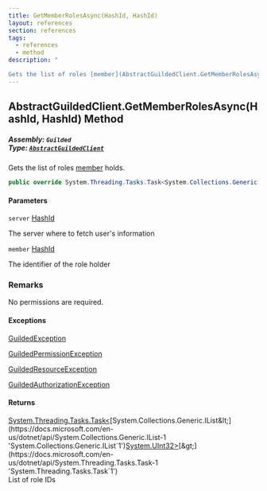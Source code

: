 ```yaml
---
title: GetMemberRolesAsync(HashId, HashId)
layout: references
section: references
tags:
  - references
  - method
description: "

Gets the list of roles [member](AbstractGuildedClient.GetMemberRolesAsync(HashId,HashId)#Guilded.AbstractGuildedClient.GetMemberRolesAsync(Guilded.Base.HashId,Guilded.Base.HashId).member 'Guilded.AbstractGuildedClient.GetMemberRolesAsync(Guilded.Base.HashId, Guilded.Base.HashId).member') holds."
---
```


## AbstractGuildedClient.GetMemberRolesAsync(HashId, HashId) Method
##### **Assembly:** `Guilded`<br/>**Type:** [`AbstractGuildedClient`](AbstractGuildedClient 'Guilded.AbstractGuildedClient')

Gets the list of roles [member](AbstractGuildedClient.GetMemberRolesAsync(HashId,HashId)#Guilded.AbstractGuildedClient.GetMemberRolesAsync(Guilded.Base.HashId,Guilded.Base.HashId).member 'Guilded.AbstractGuildedClient.GetMemberRolesAsync(Guilded.Base.HashId, Guilded.Base.HashId).member') holds.

```csharp
public override System.Threading.Tasks.Task<System.Collections.Generic.IList<uint>> GetMemberRolesAsync(Guilded.Base.HashId server, Guilded.Base.HashId member);
```
#### Parameters

<a name='Guilded.AbstractGuildedClient.GetMemberRolesAsync(Guilded.Base.HashId,Guilded.Base.HashId).server'></a>

`server` [HashId](HashId 'Guilded.Base.HashId')

The server where to fetch user's information

<a name='Guilded.AbstractGuildedClient.GetMemberRolesAsync(Guilded.Base.HashId,Guilded.Base.HashId).member'></a>

`member` [HashId](HashId 'Guilded.Base.HashId')

The identifier of the role holder

### Remarks
  
No permissions are required.

#### Exceptions

[GuildedException](GuildedException 'Guilded.Base.GuildedException')

[GuildedPermissionException](GuildedPermissionException 'Guilded.Base.GuildedPermissionException')

[GuildedResourceException](GuildedResourceException 'Guilded.Base.GuildedResourceException')

[GuildedAuthorizationException](GuildedAuthorizationException 'Guilded.Base.GuildedAuthorizationException')

#### Returns
[System.Threading.Tasks.Task&lt;](https://docs.microsoft.com/en-us/dotnet/api/System.Threading.Tasks.Task-1 'System.Threading.Tasks.Task`1')[System.Collections.Generic.IList&lt;](https://docs.microsoft.com/en-us/dotnet/api/System.Collections.Generic.IList-1 'System.Collections.Generic.IList`1')[System.UInt32](https://docs.microsoft.com/en-us/dotnet/api/System.UInt32 'System.UInt32')[&gt;](https://docs.microsoft.com/en-us/dotnet/api/System.Collections.Generic.IList-1 'System.Collections.Generic.IList`1')[&gt;](https://docs.microsoft.com/en-us/dotnet/api/System.Threading.Tasks.Task-1 'System.Threading.Tasks.Task`1')  
List of role IDs